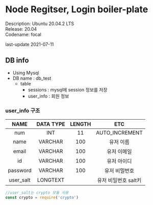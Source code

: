 # Node Regitser, Login boiler-plate

Description:	Ubuntu 20.04.2 LTS<br>
Release:	20.04<br>
Codename:	focal<br>

last-update 2021-07-11
## DB info
- Using Mysql
- DB name : db_test
  - table
    - sessions : mysql에 session 정보를 저장
    - user_info : 회원 정보
### user_info 구조

|NAME|DATA TYPE|LENGTH|ETC|
|:---:|:---:|:---:|:---:|
|num|INT|11|AUTO_INCREMENT|
|name|VARCHAR|100|유저 이름|
|email|VARCHAR|100|유저 이메일|
|id|VARCHAR|100|유저 아이디|
|password|VARCHAR|100|유저 비밀번호|
|user_salt|LONGTEXT||유저 비밀번호 salt키|

```javascript
//user_salt는 crypto 모듈 사용
const crypto = require('crypto')
```
